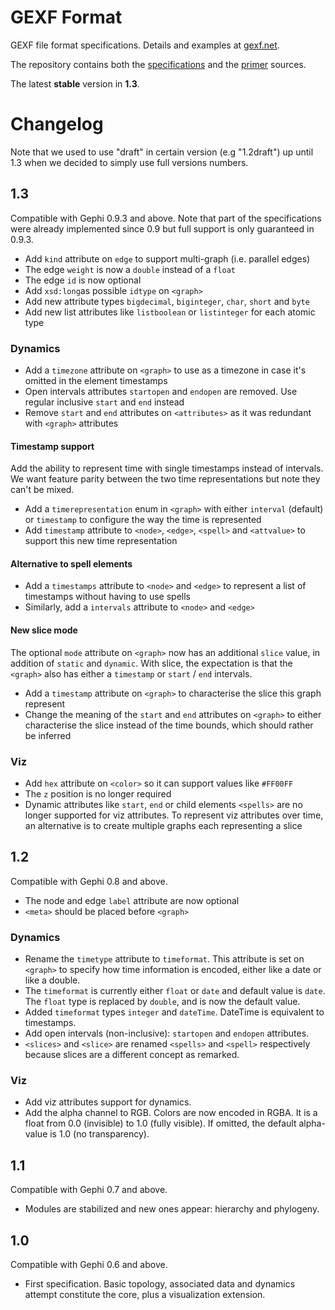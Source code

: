 # GEXF Format

GEXF file format specifications. Details and examples at  [gexf.net](http://gexf.net).

The repository contains both the [specifications](specs) and the [primer](primer) sources.

The latest **stable** version in **1.3**.

# Changelog

Note that we used to use "draft" in certain version (e.g "1.2draft") up until 1.3 when we decided to simply use full versions numbers.

## 1.3

Compatible with Gephi 0.9.3 and above. Note that part of the specifications were already implemented since 0.9 but full support is only guaranteed in 0.9.3.

- Add `kind` attribute on `edge` to support multi-graph (i.e. parallel edges)
- The edge `weight` is now a `double` instead of a `float`
- The edge `id` is now optional
- Add `xsd:long`as possible `idtype` on `<graph>`
- Add new attribute types `bigdecimal`, `biginteger`, `char`, `short` and `byte`
- Add new list attributes like `listboolean` or `listinteger` for each atomic type

### Dynamics

- Add a `timezone` attribute on `<graph>` to use as a timezone in case it's omitted in the element timestamps
- Open intervals attributes `startopen` and `endopen` are removed. Use regular inclusive `start` and `end` instead
- Remove `start` and `end` attributes on `<attributes>` as it was redundant with `<graph>` attributes

#### Timestamp support

Add the ability to represent time with single timestamps instead of intervals. We want feature parity between the two time representations but note they can't be mixed.

- Add a `timerepresentation` enum in `<graph>` with either `interval` (default) or `timestamp` to configure the way the time is represented
- Add `timestamp` attribute to `<node>`, `<edge>`, `<spell>` and `<attvalue>` to support this new time representation

#### Alternative to spell elements

- Add a `timestamps` attribute to `<node>` and `<edge>` to represent a list of timestamps without having to use spells
- Similarly, add a `intervals` attribute to `<node>` and `<edge>`

#### New slice mode

The optional `mode` attribute on `<graph>` now has an additional `slice` value, in addition of `static` and `dynamic`. With slice, the expectation is that the `<graph>` also has either a `timestamp` or `start` / `end` intervals.

- Add a `timestamp` attribute on `<graph>` to characterise the slice this graph represent
- Change the meaning of the `start` and `end` attributes on `<graph>` to either characterise the slice instead of the time bounds, which should rather be inferred

### Viz

- Add `hex` attribute on `<color>` so it can support values like `#FF00FF`
- The `z` position is no longer required
- Dynamic attributes like `start`, `end` or child elements `<spells>` are no longer supported for viz attributes. To represent viz attributes over time, an alternative is to create multiple graphs each representing a slice

## 1.2

Compatible with Gephi 0.8 and above.

- The node and edge `label` attribute are now optional
- `<meta>` should be placed before `<graph>`

### Dynamics

- Rename the `timetype` attribute to `timeformat`. This attribute is set on `<graph>` to specify how time information is encoded, either like a date or like a double.
- The `timeformat` is currently either `float` or `date` and default value is `date`. The `float` type is replaced by `double`, and is now the default value.
- Added `timeformat` types `integer` and `dateTime`. DateTime is equivalent to timestamps.
- Add open intervals (non-inclusive): `startopen` and `endopen` attributes.
- `<slices>` and `<slice>` are renamed `<spells>` and `<spell>` respectively because slices are a different concept as remarked.

### Viz

- Add viz attributes support for dynamics.
- Add the alpha channel to RGB. Colors are now encoded in RGBA. It is a float from 0.0 (invisible) to 1.0 (fully visible). If omitted, the default alpha-value is 1.0 (no transparency).

## 1.1

Compatible with Gephi 0.7 and above.

-  Modules are stabilized and new ones appear: hierarchy and phylogeny.

## 1.0

Compatible with Gephi 0.6 and above.

- First specification. Basic topology, associated data and dynamics attempt constitute the core, plus a visualization extension.
